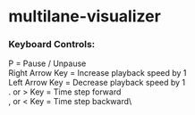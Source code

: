 # multilane-visualizer

### Keyboard Controls: 
P = Pause / Unpause\
Right Arrow Key = Increase playback speed by 1\
Left Arrow Key = Decrease playback speed by 1\
. or > Key = Time step forward\
, or < Key = Time step backward\

